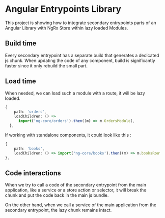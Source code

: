 # Angular Entrypoints Library 

This project is showing how to integrate secondary entrypoints parts of an Angular Library with NgRx Store within lazy loaded Modules.

## Build time

Every secondary entrypoint has a separate build that generates a dedicated js chunk. When updating the code of any component, build is significantly faster since it only rebuild the small part.

## Load time

When needed, we can load such a module with a route, it will be lazy loaded.

```typescript
{
    path: 'orders',
    loadChildren: () =>
      import('ng-core/orders').then((m) => m.OrdersModule),
  },
```

If working with standalone components, it could look like this :

```typescript
{
    path: 'books',
    loadChildren: () => import('ng-core/books').then((m) => m.booksRoutes),
},
```

## Code interactions

When we try to call a code of the secondary entrypoint from the main application, like a service or a store action or selector, it will break the chunk and put the code back in the main js bundle.

On the other hand, when we call a service of the main application from the secondary entrypoint, the lazy chunk remains intact.
